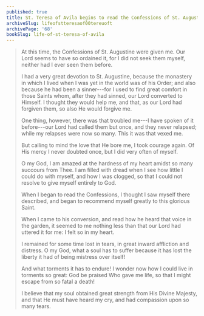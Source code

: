 ```yaml
---
published: true
title: St. Teresa of Avila begins to read the Confessions of St. Augustine and grows closer to him and to God through it
archiveSlug: lifeofstteresaof00tereuoft
archivePage: '68'
bookSlug: life-of-st-teresa-of-avila
---
```


> At this time, the Confessions of St. Augustine were given me. Our Lord seems to have so ordained it, for I did not seek them myself, neither had I ever seen them before.
> 
> I had a very great devotion to St. Augustine, because the monastery in which I lived when I was yet in the world was of his Order; and also because he had been a sinner---for I used to find great comfort in those Saints whom, after they had sinned, our Lord converted to Himself. I thought they would help me, and that, as our Lord had forgiven them, so also He would forgive me.
> 
> One thing, however, there was that troubled me---I have spoken of it before---our Lord had called them but once, and they never relapsed; while my relapses were now so many. This it was that vexed me.
> 
> But calling to mind the love that He bore me, I took courage again. Of His mercy I never doubted once, but I did very often of myself.
>
> O my God, I am amazed at the hardness of my heart amidst so many succours from Thee. I am filled with dread when I see how little I could do with myself, and how I was clogged, so that I could not resolve to give myself entirely to God.
> 
> When I began to read the Confessions, I thought I saw myself there described, and began to recommend myself greatly to this glorious Saint.
> 
> When I came to his conversion, and read how he heard that voice in the garden, it seemed to me nothing less than that our Lord had uttered it for me: I felt so in my heart.
> 
> I remained for some time lost in tears, in great inward affliction and distress. O my God, what a soul has to suffer because it has lost the liberty it had of being mistress over itself!
> 
> And what torments it has to endure! I wonder now how I could live in torments so great: God be praised Who gave me life, so that I might escape from so fatal a death!
> 
> I believe that my soul obtained great strength from His Divine Majesty, and that He must have heard my cry, and had compassion upon so many tears.
